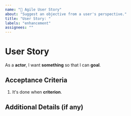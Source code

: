 ```yaml
---
name: "👤 Agile User Story"
about: "Suggest an objective from a user's perspective."
title: "User Story: "
labels: "enhancement"
assignees: ""
---
```


# User Story
<!-- Who is this for, what do they wish to accomplish, and why? -->
As a **actor**, I want **something** so that I can **goal**.

## Acceptance Criteria
<!-- By which measure(s) can this feature be defined as done? -->
1. It's done when **criterion**.

## Additional Details (if any)
<!-- Any links, screenshots, or other info? -->
